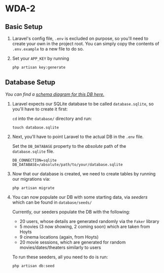 # WDA-2

## Basic Setup

1. Laravel's config file, `.env` is excluded on purpose, so you'll need to create your own in the project root. You can simply copy the contents of `.env.example` to a new file to do so.
2. Set your `APP_KEY` by running

   ```
   php artisan key:generate
   ```

## Database Setup

*You can find a [schema diagram for this DB here.](https://trello.com/c/b1dh1LZN)*

1. Laravel expects our SQLite database to be called `database.sqlite`, so you'll have to create it first:
   
   `cd` into the `database/` directory and run:
   
   ```
   touch database.sqlite
   ```

2. Next, you'll have to point Laravel to the actual DB in the `.env` file.

   Set the `DB_DATABASE` property to the *absolute* path of the `database.sqlite` file.
   
   ```
   DB_CONNECTION=sqlite
   DB_DATABASE=/absolute/path/to/your/database.sqlite
   ```
   
3. Now that our database is created, we need to create tables by running our migrations via:

   ```
   php artisan migrate
   ```
   
4. You can now populate our DB with some starting data, via *seeders* which can be found in `database/seeds/`

   Currently, our seeders populate the DB with the following:

   - 20 users, whose details are generated randomly via the `Faker` library
   - 5 movies (3 now showing, 2 coming soon) which are taken from Hoyts
   - 9 cinema locations (again, from Hoyts)
   - 20 movie sessions, which are generated for random movies/dates/theaters similarly to users
   
   To run these seeders, all you need to do is run:
   
   ```
   php artisan db:seed
   ```